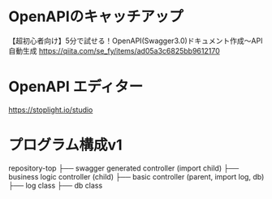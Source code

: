 # OpenAPIのキャッチアップ
【超初心者向け】5分で試せる！OpenAPI(Swagger3.0)ドキュメント作成〜API自動生成
https://qiita.com/se_fy/items/ad05a3c6825bb9612170

# OpenAPI エディター
https://stoplight.io/studio

# プログラム構成v1
repository-top
├── swagger generated controller (import child)
    ├── business logic controller (child)
        ├── basic controller (parent, import log, db)
            ├── log class
            ├── db class
